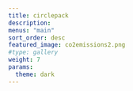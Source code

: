 ```yaml
---
title: circlepack
description:
menus: "main"
sort_order: desc
featured_image: co2emissions2.png
#type: gallery
weight: 7
params:
  theme: dark
---
```

